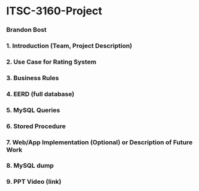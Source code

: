 # ITSC-3160-Project
### Brandon Bost

### 1. Introduction (Team, Project Description)
### 2. Use Case for Rating System
### 3. Business Rules
### 4. EERD (full database)
### 5. MySQL Queries
### 6. Stored Procedure
### 7. Web/App Implementation (Optional) or Description of Future Work
### 8. MySQL dump
### 9. PPT Video (link)
